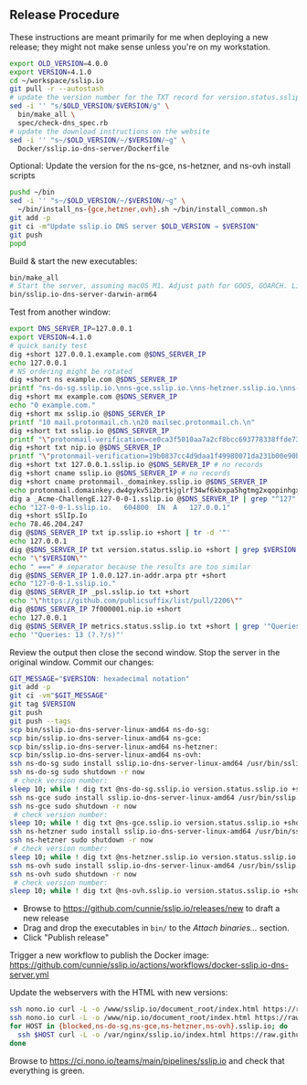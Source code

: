 ## Release Procedure

These instructions are meant primarily for me when deploying a new release;
they might not make sense unless you're on my workstation.

```bash
export OLD_VERSION=4.0.0
export VERSION=4.1.0
cd ~/workspace/sslip.io
git pull -r --autostash
# update the version number for the TXT record for version.status.sslip.io
sed -i '' "s/$OLD_VERSION/$VERSION/g" \
  bin/make_all \
  spec/check-dns_spec.rb
# update the download instructions on the website
sed -i '' "s~/$OLD_VERSION/~/$VERSION/~g" \
  Docker/sslip.io-dns-server/Dockerfile
```

Optional: Update the version for the ns-gce, ns-hetzner, and ns-ovh install scripts

```bash
pushd ~/bin
sed -i '' "s~/$OLD_VERSION/~/$VERSION/~g" \
  ~/bin/install_ns-{gce,hetzner,ovh}.sh ~/bin/install_common.sh
git add -p
git ci -m"Update sslip.io DNS server $OLD_VERSION → $VERSION"
git push
popd
```

Build & start the new executables:

```bash
bin/make_all
# Start the server, assuming macOS M1. Adjust path for GOOS, GOARCH. Linux requires `sudo`
bin/sslip.io-dns-server-darwin-arm64
```

Test from another window:

```bash
export DNS_SERVER_IP=127.0.0.1
export VERSION=4.1.0
# quick sanity test
dig +short 127.0.0.1.example.com @$DNS_SERVER_IP
echo 127.0.0.1
# NS ordering might be rotated
dig +short ns example.com @$DNS_SERVER_IP
printf "ns-do-sg.sslip.io.\nns-gce.sslip.io.\nns-hetzner.sslip.io.\nns-ovh.sslip.io.\n"
dig +short mx example.com @$DNS_SERVER_IP
echo "0 example.com."
dig +short mx sslip.io @$DNS_SERVER_IP
printf "10 mail.protonmail.ch.\n20 mailsec.protonmail.ch.\n"
dig +short txt sslip.io @$DNS_SERVER_IP
printf "\"protonmail-verification=ce0ca3f5010aa7a2cf8bcc693778338ffde73e26\"\n\"v=spf1 include:_spf.protonmail.ch mx ~all\"\n"
dig +short txt nip.io @$DNS_SERVER_IP
printf "\"protonmail-verification=19b0837cc4d9daa1f49980071da231b00e90b313\"\n\"v=spf1 include:_spf.protonmail.ch mx ~all\"\n"
dig +short txt 127.0.0.1.sslip.io @$DNS_SERVER_IP # no records
dig +short cname sslip.io @$DNS_SERVER_IP # no records
dig +short cname protonmail._domainkey.sslip.io @$DNS_SERVER_IP
echo protonmail.domainkey.dw4gykv5i2brtkjglrf34wf6kbxpa5hgtmg2xqopinhgxn5axo73a.domains.proton.ch.
dig a _Acme-ChallengE.127-0-0-1.sslip.io @$DNS_SERVER_IP | grep "^127"
echo "127-0-0-1.sslip.io.	604800	IN	A	127.0.0.1"
dig +short sSlIp.Io
echo 78.46.204.247
dig @$DNS_SERVER_IP txt ip.sslip.io +short | tr -d '"'
echo 127.0.0.1
dig @$DNS_SERVER_IP txt version.status.sslip.io +short | grep $VERSION
echo "\"$VERSION\""
echo " ===" # separator because the results are too similar
dig @$DNS_SERVER_IP 1.0.0.127.in-addr.arpa ptr +short
echo "127-0-0-1.sslip.io."
dig @$DNS_SERVER_IP _psl.sslip.io txt +short
echo "\"https://github.com/publicsuffix/list/pull/2206\""
dig @$DNS_SERVER_IP 7f000001.nip.io +short
echo 127.0.0.1
dig @$DNS_SERVER_IP metrics.status.sslip.io txt +short | grep '"Queries: '
echo '"Queries: 13 (?.?/s)"'
```

Review the output then close the second window. Stop the server in the
original window. Commit our changes:

```bash
GIT_MESSAGE="$VERSION: hexadecimal notation"
git add -p
git ci -vm"$GIT_MESSAGE"
git tag $VERSION
git push
git push --tags
scp bin/sslip.io-dns-server-linux-amd64 ns-do-sg:
scp bin/sslip.io-dns-server-linux-amd64 ns-gce:
scp bin/sslip.io-dns-server-linux-amd64 ns-hetzner:
scp bin/sslip.io-dns-server-linux-amd64 ns-ovh:
ssh ns-do-sg sudo install sslip.io-dns-server-linux-amd64 /usr/bin/sslip.io-dns-server
ssh ns-do-sg sudo shutdown -r now
 # check version number:
sleep 10; while ! dig txt @ns-do-sg.sslip.io version.status.sslip.io +short; do sleep 5; done
ssh ns-gce sudo install sslip.io-dns-server-linux-amd64 /usr/bin/sslip.io-dns-server
ssh ns-gce sudo shutdown -r now
 # check version number:
sleep 10; while ! dig txt @ns-gce.sslip.io version.status.sslip.io +short; do sleep 5; done # wait until it's back up before rebooting ns-hetzner
ssh ns-hetzner sudo install sslip.io-dns-server-linux-amd64 /usr/bin/sslip.io-dns-server
ssh ns-hetzner sudo shutdown -r now
 # check version number:
sleep 10; while ! dig txt @ns-hetzner.sslip.io version.status.sslip.io +short; do sleep 5; done # wait until it's back up before rebooting ns-ovh
ssh ns-ovh sudo install sslip.io-dns-server-linux-amd64 /usr/bin/sslip.io-dns-server
ssh ns-ovh sudo shutdown -r now
 # check version number:
sleep 10; while ! dig txt @ns-ovh.sslip.io version.status.sslip.io +short; do sleep 5; done
```

- Browse to <https://github.com/cunnie/sslip.io/releases/new> to draft a new release
- Drag and drop the executables in `bin/` to the _Attach binaries..._ section.
- Click "Publish release"

Trigger a new workflow to publish the Docker image: <https://github.com/cunnie/sslip.io/actions/workflows/docker-sslip.io-dns-server.yml>

Update the webservers with the HTML with new versions:

```bash
ssh nono.io curl -L -o /www/sslip.io/document_root/index.html https://raw.githubusercontent.com/cunnie/sslip.io/main/k8s/document_root_sslip.io/index.html
ssh nono.io curl -L -o /www/nip.io/document_root/index.html https://raw.githubusercontent.com/cunnie/sslip.io/main/k8s/document_root_nip.io/index.html
for HOST in {blocked,ns-do-sg,ns-gce,ns-hetzner,ns-ovh}.sslip.io; do
  ssh $HOST curl -L -o /var/nginx/sslip.io/index.html https://raw.githubusercontent.com/cunnie/sslip.io/main/k8s/document_root_sslip.io/index.html
done
```

Browse to <https://ci.nono.io/teams/main/pipelines/sslip.io> and check that everything is green.
